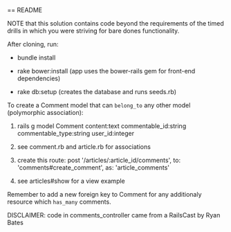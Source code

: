 == README

NOTE that this solution contains code beyond the requirements of the timed drills in which you were striving for bare dones functionality.

After cloning, run:

- bundle install

- rake bower:install (app uses the bower-rails gem for front-end dependencies)

- rake db:setup (creates the database and runs seeds.rb)

To create a Comment model that can `belong_to` any other model (polymorphic association):

1. rails g model Comment content:text commentable_id:string commentable_type:string user_id:integer

2. see comment.rb and article.rb for associations

3. create this route:
post '/articles/:article_id/comments', to: 'comments#create_comment', as: 'article_comments'

4. see articles#show for a view example

Remember to add a new foreign key to Comment for any additionaly resource which `has_many` comments.


DISCLAIMER: code in comments_controller came from a RailsCast by Ryan Bates


